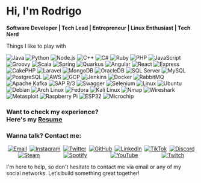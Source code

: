 # Hi, I'm Rodrigo  
**Software Developer | Tech Lead | Entrepreneur | Linux Enthusiast | Tech Nerd**  

Things I like to play with
<p>
  <img alt="Java" src="https://img.shields.io/badge/-Java-007396?style=flat-square&logo=java&logoColor=white" />
  <img alt="Python" src="https://img.shields.io/badge/-Python-3776AB?style=flat-square&logo=python&logoColor=white" />
  <img alt="Node.js" src="https://img.shields.io/badge/-Node.js-43853d?style=flat-square&logo=node.js&logoColor=white" />
  <img alt="C++" src="https://img.shields.io/badge/-C++-00599C?style=flat-square&logo=c%2B%2B&logoColor=white" />
  <img alt="C#" src="https://img.shields.io/badge/-C%23-239120?style=flat-square&logo=c-sharp&logoColor=white" />
  <img alt="Ruby" src="https://img.shields.io/badge/-Ruby-CC342D?style=flat-square&logo=ruby&logoColor=white" />
  <img alt="PHP" src="https://img.shields.io/badge/-PHP-777BB4?style=flat-square&logo=php&logoColor=white" />
  <img alt="JavaScript" src="https://img.shields.io/badge/-JavaScript-F7DF1E?style=flat-square&logo=javascript&logoColor=white" />
  <img alt="Groovy" src="https://img.shields.io/badge/-Groovy-4298B8?style=flat-square&logo=apache-groovy&logoColor=white" />
  <img alt="Scala" src="https://img.shields.io/badge/-Scala-DC322F?style=flat-square&logo=scala&logoColor=white" />
  <img alt="Spring" src="https://img.shields.io/badge/-Spring-6DB33F?style=flat-square&logo=spring&logoColor=white" />
  <img alt="Quarkus" src="https://img.shields.io/badge/-Quarkus-4695EB?style=flat-square&logo=quarkus&logoColor=white" />
  <img alt="Angular" src="https://img.shields.io/badge/-Angular-DD0031?style=flat-square&logo=angular&logoColor=white" />
  <img alt="React" src="https://img.shields.io/badge/-React-61DAFB?style=flat-square&logo=react&logoColor=white" />
  <img alt="Express" src="https://img.shields.io/badge/-Express-000000?style=flat-square&logo=express&logoColor=white" />
  <img alt="CakePHP" src="https://img.shields.io/badge/-CakePHP-D33C43?style=flat-square&logo=cakephp&logoColor=white" />
  <img alt="Laravel" src="https://img.shields.io/badge/-Laravel-FF2D20?style=flat-square&logo=laravel&logoColor=white" />
  <img alt="MongoDB" src="https://img.shields.io/badge/-MongoDB-47A248?style=flat-square&logo=mongodb&logoColor=white" />
  <img alt="OracleDB" src="https://img.shields.io/badge/-OracleDB-F80000?style=flat-square&logo=oracle&logoColor=white" />
  <img alt="SQL Server" src="https://img.shields.io/badge/-SQL%20Server-CC2927?style=flat-square&logo=microsoft-sql-server&logoColor=white" />
  <img alt="MySQL" src="https://img.shields.io/badge/-MySQL-4479A1?style=flat-square&logo=mysql&logoColor=white" />
  <img alt="PostgreSQL" src="https://img.shields.io/badge/-PostgreSQL-336791?style=flat-square&logo=postgresql&logoColor=white" />
  <img alt="AWS" src="https://img.shields.io/badge/-AWS-232F3E?style=flat-square&logo=amazon-aws&logoColor=white" />
  <img alt="GCP" src="https://img.shields.io/badge/-Google_Cloud-4285F4?style=flat-square&logo=google-cloud&logoColor=white" />
  <img alt="Jenkins" src="https://img.shields.io/badge/-Jenkins-D24939?style=flat-square&logo=jenkins&logoColor=white" />
  <img alt="Docker" src="https://img.shields.io/badge/-Docker-2496ED?style=flat-square&logo=docker&logoColor=white" />
  <img alt="RabbitMQ" src="https://img.shields.io/badge/-RabbitMQ-FF6600?style=flat-square&logo=rabbitmq&logoColor=white" />
  <img alt="Apache Kafka" src="https://img.shields.io/badge/-Apache%20Kafka-231F20?style=flat-square&logo=apache-kafka&logoColor=white" />
  <img alt="SAP R/3" src="https://img.shields.io/badge/-SAP_R%2F3-0FAAFF?style=flat-square&logo=sap&logoColor=white" />
  <img alt="Swagger" src="https://img.shields.io/badge/-Swagger-85EA2D?style=flat-square&logo=swagger&logoColor=black" />
  <img alt="Selenium" src="https://img.shields.io/badge/-Selenium-43B02A?style=flat-square&logo=selenium&logoColor=white" />
 <img alt="Linux" src="https://img.shields.io/badge/-Linux-FCC624?style=flat-square&logo=linux&logoColor=black" />
  <img alt="Ubuntu" src="https://img.shields.io/badge/-Ubuntu-E95420?style=flat-square&logo=ubuntu&logoColor=white" />
  <img alt="Debian" src="https://img.shields.io/badge/-Debian-A81D33?style=flat-square&logo=debian&logoColor=white" />
  <img alt="Arch Linux" src="https://img.shields.io/badge/-Arch_Linux-1793D1?style=flat-square&logo=arch-linux&logoColor=white" />
  <img alt="Fedora" src="https://img.shields.io/badge/-Fedora-294172?style=flat-square&logo=fedora&logoColor=white" />
  <img alt="Kali Linux" src="https://img.shields.io/badge/-Kali_Linux-557C94?style=flat-square&logo=kali-linux&logoColor=white" />
    <img alt="Nmap" src="https://img.shields.io/badge/-Nmap-0040FF?style=flat-square&logo=nmap&logoColor=white" />
  <img alt="Wireshark" src="https://img.shields.io/badge/-Wireshark-1679A7?style=flat-square&logo=wireshark&logoColor=white" />
  <img alt="Metasploit" src="https://img.shields.io/badge/-Metasploit-0579C3?style=flat-square&logo=metasploit&logoColor=white" />
 <img alt="Raspberry Pi" src="https://img.shields.io/badge/-Raspberry_Pi-A22846?style=flat-square&logo=raspberry-pi&logoColor=white" />
  <img alt="ESP32" src="https://img.shields.io/badge/-ESP32-000000?style=flat-square&logo=esp32&logoColor=white" />
  <img alt="Microchip" src="https://img.shields.io/badge/-Microchip-CC0000?style=flat-square&logo=microchip&logoColor=white" />
</p>

### Want to check my experience? <br> Here's my [Resume](docs/resume.md)

### Wanna talk? **Contact me:**

<p align="center" style="display: flex; justify-content: space-around; flex-wrap: wrap;">
  <a href="mailto:rodrigo.dantas@hustletech.dev"><img src="https://img.icons8.com/color/48/000000/email.png" alt="Email"></a>
  <a href="https://www.instagram.com/napalm23zero"><img src="https://img.icons8.com/color/48/000000/instagram-new.png" alt="Instagram"></a>
  <a href="https://twitter.com/napalm23zero"><img src="https://img.icons8.com/color/48/000000/twitter.png" alt="Twitter"></a>
  <a href="https://github.com/napalm23zero"><img src="https://img.icons8.com/color/48/000000/github.png" alt="GitHub"></a>
  <a href="https://www.linkedin.com/in/napalm23zero"><img src="https://img.icons8.com/color/48/000000/linkedin.png" alt="LinkedIn"></a>
  <a href="https://www.tiktok.com/@napalm23zero"><img src="https://img.icons8.com/color/48/000000/tiktok.png" alt="TikTok"></a>
  <a href="https://discord.com/users/napalm23zero"><img src="https://img.icons8.com/color/48/000000/discord-logo.png" alt="Discord"></a>
  <a href="https://steamcommunity.com/id/napalm23zero"><img src="https://img.icons8.com/color/48/000000/steam.png" alt="Steam"></a>
  <a href="https://open.spotify.com/user/22shqo6vu5mqvdgwxi66gawta"><img src="https://img.icons8.com/color/48/000000/spotify.png" alt="Spotify"></a>
  <a href="https://www.youtube.com/@napalm23zero"><img src="https://img.icons8.com/color/48/000000/youtube-play.png" alt="YouTube"></a>
  <a href="https://www.twitch.tv/napalm23zero"><img src="https://img.icons8.com/color/48/000000/twitch.png" alt="Twitch"></a>
</p>


I'm here to help, so don't hesitate to contact me via email or any of my social networks. Let’s build something great together!
